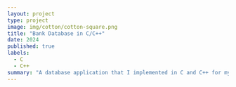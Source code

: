 ```yaml
---
layout: project
type: project
image: img/cotton/cotton-square.png
title: "Bank Database in C/C++"
date: 2024
published: true
labels:
  - C
  - C++
summary: "A database application that I implemented in C and C++ for my ICS 212 Program Structure class."
---
```


